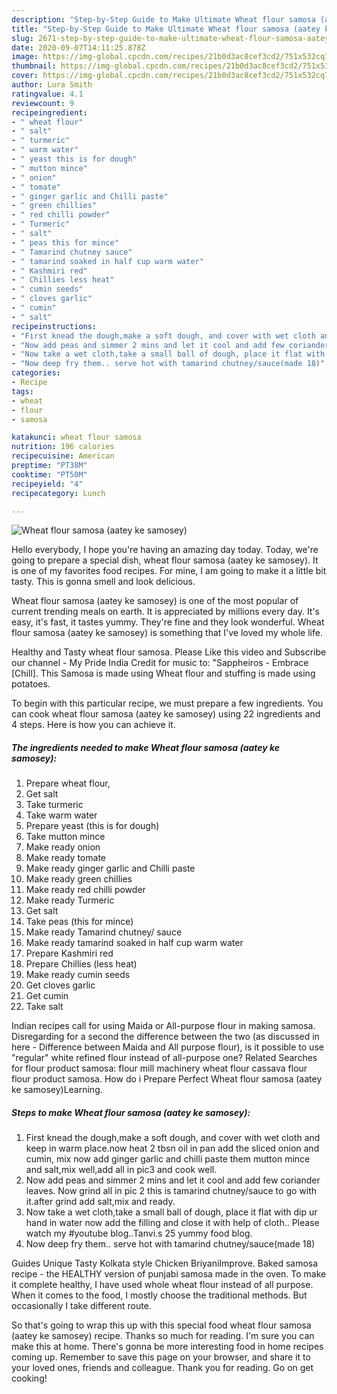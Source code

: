 ```yaml
---
description: "Step-by-Step Guide to Make Ultimate Wheat flour samosa (aatey ke samosey)"
title: "Step-by-Step Guide to Make Ultimate Wheat flour samosa (aatey ke samosey)"
slug: 2671-step-by-step-guide-to-make-ultimate-wheat-flour-samosa-aatey-ke-samosey
date: 2020-09-07T14:11:25.878Z
image: https://img-global.cpcdn.com/recipes/21b0d3ac8cef3cd2/751x532cq70/wheat-flour-samosa-aatey-ke-samosey-recipe-main-photo.jpg
thumbnail: https://img-global.cpcdn.com/recipes/21b0d3ac8cef3cd2/751x532cq70/wheat-flour-samosa-aatey-ke-samosey-recipe-main-photo.jpg
cover: https://img-global.cpcdn.com/recipes/21b0d3ac8cef3cd2/751x532cq70/wheat-flour-samosa-aatey-ke-samosey-recipe-main-photo.jpg
author: Lura Smith
ratingvalue: 4.1
reviewcount: 9
recipeingredient:
- " wheat flour"
- " salt"
- " turmeric"
- " warm water"
- " yeast this is for dough"
- " mutton mince"
- " onion"
- " tomate"
- " ginger garlic and Chilli paste"
- " green chillies"
- " red chilli powder"
- " Turmeric"
- " salt"
- " peas this for mince"
- " Tamarind chutney sauce"
- " tamarind soaked in half cup warm water"
- " Kashmiri red"
- " Chillies less heat"
- " cumin seeds"
- " cloves garlic"
- " cumin"
- " salt"
recipeinstructions:
- "First knead the dough,make a soft dough, and cover with wet cloth and keep in warm place.now heat 2 tbsn oil in pan add the sliced onion and cumin, mix now add ginger garlic and chilli paste them mutton mince and salt,mix well,add all in pic3 and cook well."
- "Now add peas and simmer 2 mins and let it cool and add few coriander leaves. Now grind all in pic 2 this is tamarind chutney/sauce to go with it.after grind add salt,mix and ready."
- "Now take a wet cloth,take a small ball of dough, place it flat with dip ur hand in water now add the filling and close it with help of cloth.. Please watch my #youtube blog..Tanvi.s 25 yummy food blog."
- "Now deep fry them.. serve hot with tamarind chutney/sauce(made 18)"
categories:
- Recipe
tags:
- wheat
- flour
- samosa

katakunci: wheat flour samosa 
nutrition: 196 calories
recipecuisine: American
preptime: "PT38M"
cooktime: "PT50M"
recipeyield: "4"
recipecategory: Lunch

---
```



![Wheat flour samosa (aatey ke samosey)](https://img-global.cpcdn.com/recipes/21b0d3ac8cef3cd2/751x532cq70/wheat-flour-samosa-aatey-ke-samosey-recipe-main-photo.jpg)

Hello everybody, I hope you're having an amazing day today. Today, we're going to prepare a special dish, wheat flour samosa (aatey ke samosey). It is one of my favorites food recipes. For mine, I am going to make it a little bit tasty. This is gonna smell and look delicious.

Wheat flour samosa (aatey ke samosey) is one of the most popular of current trending meals on earth. It is appreciated by millions every day. It's easy, it's fast, it tastes yummy. They're fine and they look wonderful. Wheat flour samosa (aatey ke samosey) is something that I've loved my whole life.

Healthy and Tasty wheat flour samosa. Please Like this video and Subscribe our channel - My Pride India Credit for music to: &#34;Sappheiros - Embrace [Chill]. This Samosa is made using Wheat flour and stuffing is made using potatoes.


To begin with this particular recipe, we must prepare a few ingredients. You can cook wheat flour samosa (aatey ke samosey) using 22 ingredients and 4 steps. Here is how you can achieve it.

<!--inarticleads1-->

##### The ingredients needed to make Wheat flour samosa (aatey ke samosey):

1. Prepare  wheat flour,
1. Get  salt
1. Take  turmeric
1. Take  warm water
1. Prepare  yeast (this is for dough)
1. Take  mutton mince
1. Make ready  onion
1. Make ready  tomate
1. Make ready  ginger garlic and Chilli paste
1. Make ready  green chillies
1. Make ready  red chilli powder
1. Make ready  Turmeric
1. Get  salt
1. Take  peas (this for mince)
1. Make ready  Tamarind chutney/ sauce
1. Make ready  tamarind soaked in half cup warm water
1. Prepare  Kashmiri red
1. Prepare  Chillies (less heat)
1. Make ready  cumin seeds
1. Get  cloves garlic
1. Get  cumin
1. Take  salt


Indian recipes call for using Maida or All-purpose flour in making samosa. Disregarding for a second the difference between the two (as discussed in here - Difference between Maida and All purpose flour), is it possible to use &#34;regular&#34; white refined flour instead of all-purpose one? Related Searches for flour product samosa: flour mill machinery wheat flour cassava flour flour product samosa. How do i Prepare Perfect Wheat flour samosa (aatey ke samosey)Learning. 

<!--inarticleads2-->

##### Steps to make Wheat flour samosa (aatey ke samosey):

1. First knead the dough,make a soft dough, and cover with wet cloth and keep in warm place.now heat 2 tbsn oil in pan add the sliced onion and cumin, mix now add ginger garlic and chilli paste them mutton mince and salt,mix well,add all in pic3 and cook well.
1. Now add peas and simmer 2 mins and let it cool and add few coriander leaves. Now grind all in pic 2 this is tamarind chutney/sauce to go with it.after grind add salt,mix and ready.
1. Now take a wet cloth,take a small ball of dough, place it flat with dip ur hand in water now add the filling and close it with help of cloth.. Please watch my #youtube blog..Tanvi.s 25 yummy food blog.
1. Now deep fry them.. serve hot with tamarind chutney/sauce(made 18)


Guides Unique Tasty Kolkata style Chicken BriyaniImprove. Baked samosa recipe - the HEALTHY version of punjabi samosa made in the oven. To make it complete healthy, I have used whole wheat flour instead of all purpose. When it comes to the food, I mostly choose the traditional methods. But occasionally I take different route. 

So that's going to wrap this up with this special food wheat flour samosa (aatey ke samosey) recipe. Thanks so much for reading. I'm sure you can make this at home. There's gonna be more interesting food in home recipes coming up. Remember to save this page on your browser, and share it to your loved ones, friends and colleague. Thank you for reading. Go on get cooking!
